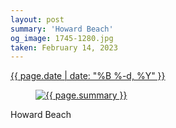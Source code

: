 ```yaml
---
layout: post
summary: 'Howard Beach'
og_image: 1745-1280.jpg
taken: February 14, 2023
---
```


<div class="post">
 <time>
  <a href="/1745">
   {{ page.date | date: "%B %-d, %Y" }}
  </a>
 </time>
 <a href="/1745">
  <figure data-taken="2/14/2023">
   <img alt="{{ page.summary }}" sizes="(min-width: 700px) 50vw, calc(100vw - 2rem)" src="{{ site.assets_url }}/1745-640.jpg" srcset="{{ site.assets_url }}/1745-320.jpg 320w, {{ site.assets_url }}/1745-640.jpg 640w, {{ site.assets_url }}/1745-960.jpg 960w, {{ site.assets_url }}/1745-1280.jpg 1280w"/>
  </figure>
 </a>
 <span>
  Howard Beach
 </span>
</div>
